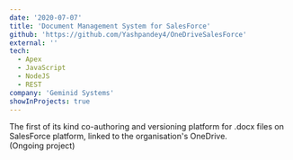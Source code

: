```yaml
---
date: '2020-07-07'
title: 'Document Management System for SalesForce'
github: 'https://github.com/Yashpandey4/OneDriveSalesForce'
external: ''
tech:
  - Apex
  - JavaScript
  - NodeJS
  - REST
company: 'Geminid Systems'
showInProjects: true
---
```


The first of its kind co-authoring and versioning platform for .docx files on SalesForce platform, linked to the organisation's OneDrive.  
(Ongoing project)
